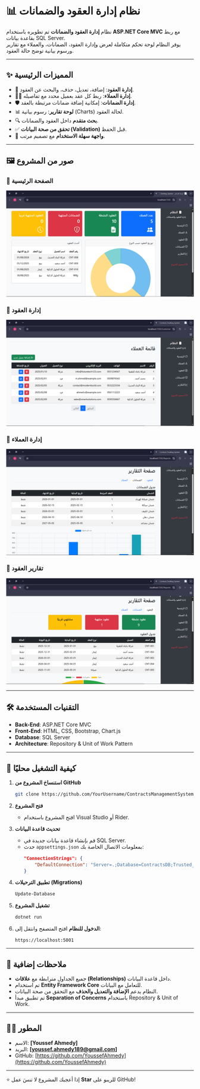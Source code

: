 # 📊 نظام إدارة العقود والضمانات

نظام **إدارة العقود والضمانات** تم تطويره باستخدام **ASP.NET Core MVC** مع ربط بقاعدة بيانات SQL Server.  
يوفر النظام لوحة تحكم متكاملة لعرض وإدارة العقود، الضمانات، والعملاء مع تقارير ورسوم بيانية توضح حالة العقود.

---

## ✨ المميزات الرئيسية
- 📝 **إدارة العقود**: إضافة، تعديل، حذف، والبحث عن العقود.
- 👨‍💼 **إدارة العملاء**: ربط كل عقد بعميل محدد مع تفاصيله.
- 🛡️ **إدارة الضمانات**: إمكانية إضافة ضمانات مرتبطة بالعقد.
- 📊 **لوحة تقارير**: رسوم بيانية (Charts) لحالة العقود.
- 🔍 **بحث متقدم** داخل العقود والضمانات.
- ✅ **تحقق من صحة البيانات (Validation)** قبل الحفظ.
- 🎨 **واجهة سهلة الاستخدام** مع تصميم مرتب.

---

## 🖼️ صور من المشروع

### 🔹 الصفحة الرئيسية
![الصفحة الرئيسية](/screenShoots/Home.png)

### 🔹 إدارة العقود
![إدارة العملاء](/screenShoots/Customers.png)

### 🔹 إدارة العملاء
![إدارة الضمانات](/screenShoots/Guarantees.png)

### 🔹 تقارير العقود
![التقارير](/screenShoots/Reports.png)

---

## 🛠️ التقنيات المستخدمة
- **Back-End**: ASP.NET Core MVC  
- **Front-End**: HTML, CSS, Bootstrap, Chart.js  
- **Database**: SQL Server  
- **Architecture**: Repository & Unit of Work Pattern  

---

## 🚀 كيفية التشغيل محليًا

1. **استنساخ المشروع من GitHub**
   ```bash
   git clone https://github.com/YourUsername/ContractsManagementSystem.git
   ```

2. **فتح المشروع**
   - افتح المشروع باستخدام Visual Studio أو Rider.

3. **تحديث قاعدة البيانات**
   - قم بإنشاء قاعدة بيانات جديدة في SQL Server.  
   - حدث `appsettings.json` بمعلومات الاتصال الخاصة بك:
     ```json
     "ConnectionStrings": {
         "DefaultConnection": "Server=.;Database=ContractsDB;Trusted_Connection=True;"
     }
     ```

4. **تطبيق الترحيلات (Migrations)**
   ```bash
   Update-Database
   ```

5. **تشغيل المشروع**
   ```bash
   dotnet run
   ```

6. **الدخول للنظام**
   افتح المتصفح وانتقل إلى:
   ```
   https://localhost:5001
   ```

---

## 📌 ملاحظات إضافية
- جميع الجداول مترابطة مع **علاقات (Relationships)** داخل قاعدة البيانات.  
- تم استخدام **Entity Framework Core** للتعامل مع البيانات.  
- النظام يدعم **الإضافة والتعديل والحذف** مع التحقق من صحة البيانات.  
- تم تطبيق مبدأ **Separation of Concerns** باستخدام Repository & Unit of Work.  

---

## 👨‍💻 المطور
- الاسم: **[Youssef Ahmedy]**
- البريد: **[youssef.ahmedy189@gmail.com]**
- GitHub: [https://github.com/YoussefAhmedy](https://github.com/YoussefAhmedy)

---

⭐ إذا أعجبك المشروع لا تنسَ عمل **Star** للريبو على GitHub!
